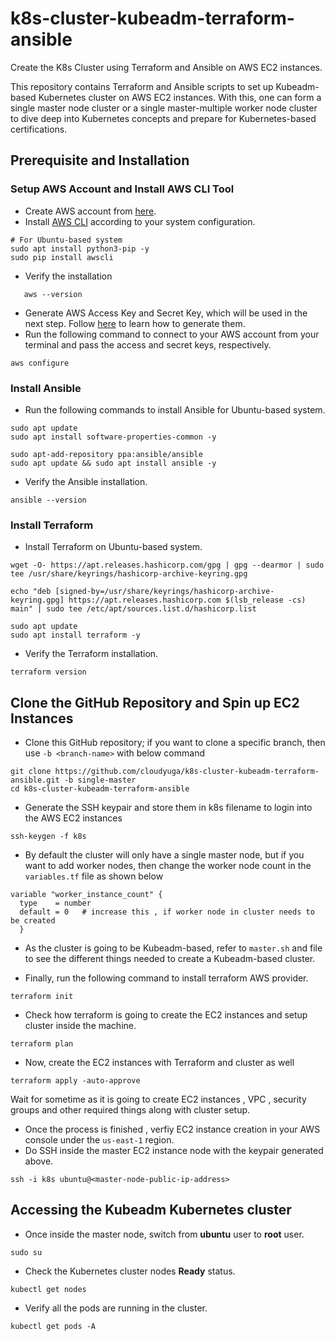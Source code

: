 # k8s-cluster-kubeadm-terraform-ansible
Create the K8s Cluster using Terraform and Ansible on AWS EC2 instances.

This repository contains Terraform and Ansible scripts to set up Kubeadm-based Kubernetes cluster on AWS EC2 instances. With this, one can form a single master node cluster or a single master-multiple worker node cluster to dive deep into Kubernetes concepts and prepare for Kubernetes-based certifications.

## Prerequisite and Installation
### Setup AWS Account and Install AWS CLI Tool
- Create AWS account from [here](https://aws.amazon.com/).
- Install [AWS CLI](https://docs.aws.amazon.com/cli/latest/userguide/getting-started-install.html) according to your system configuration.
```
# For Ubuntu-based system
sudo apt install python3-pip -y
sudo pip install awscli
```
- Verify the installation
```
   aws --version
```
- Generate AWS Access Key and Secret Key, which will be used in the next step. Follow [here](https://docs.aws.amazon.com/IAM/latest/UserGuide/id_root-user_manage_add-key.html) to learn how to generate them.
- Run the following command to connect to your AWS account from your terminal and pass the access and secret keys, respectively.
```
aws configure
```

### Install Ansible
- Run the following commands to install Ansible for Ubuntu-based system.
```
sudo apt update
sudo apt install software-properties-common -y

sudo apt-add-repository ppa:ansible/ansible
sudo apt update && sudo apt install ansible -y
```
- Verify the Ansible installation.
```
ansible --version
```
### Install Terraform
- Install Terraform on Ubuntu-based system.
```
wget -O- https://apt.releases.hashicorp.com/gpg | gpg --dearmor | sudo tee /usr/share/keyrings/hashicorp-archive-keyring.gpg

echo "deb [signed-by=/usr/share/keyrings/hashicorp-archive-keyring.gpg] https://apt.releases.hashicorp.com $(lsb_release -cs) main" | sudo tee /etc/apt/sources.list.d/hashicorp.list

sudo apt update
sudo apt install terraform -y
```
- Verify the Terraform installation.
```
terraform version
```

## Clone the GitHub Repository and Spin up EC2 Instances
- Clone this GitHub repository; if you want to clone a specific branch, then use `-b <branch-name>` with below command
```
git clone https://github.com/cloudyuga/k8s-cluster-kubeadm-terraform-ansible.git -b single-master
cd k8s-cluster-kubeadm-terraform-ansible
```
- Generate the SSH keypair and store them in k8s filename to login into the AWS EC2 instances
```
ssh-keygen -f k8s
```
- By default the cluster will only have a single master node, but if you want to add worker nodes, then change the worker node count in the `variables.tf` file as shown below
```
variable "worker_instance_count" {
  type    = number
  default = 0   # increase this , if worker node in cluster needs to be created
  }
```

- As the cluster is going to be Kubeadm-based, refer to `master.sh` and file to see the different things needed to create a Kubeadm-based cluster.

- Finally, run the following command to install terraform AWS provider.
```
terraform init
```
- Check how terraform is going to create the EC2 instances and setup cluster inside the machine.
```
terraform plan
```
- Now, create the EC2 instances with Terraform and cluster as well
```
terraform apply -auto-approve
```

Wait for sometime as it is going to create EC2 instances , VPC , security groups and other required things along with cluster setup.
- Once the process is finished , verfiy EC2 instance creation in your AWS console under the `us-east-1` region.
- Do SSH inside the master EC2 instance node with the keypair generated above.
```
ssh -i k8s ubuntu@<master-node-public-ip-address>
```

## Accessing the Kubeadm Kubernetes cluster
- Once inside the master node, switch from **ubuntu** user to **root** user.
```
sudo su
```
- Check the Kubernetes cluster nodes **Ready** status.
```
kubectl get nodes
```
- Verify all the pods are running in the cluster.
```
kubectl get pods -A
```   





